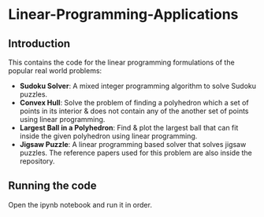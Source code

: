 # Linear-Programming-Applications

## Introduction

This contains the code for the linear programming formulations of the popular real world problems:
- **Sudoku Solver**: A mixed integer programming algorithm to solve Sudoku puzzles.
- **Convex Hull**: Solve the problem of finding a polyhedron which a set of points in its interior & does not contain any of the another set of points using linear programming.
- **Largest Ball in a Polyhedron**: Find & plot the largest ball that can fit inside the given polyhedron using linear programming.
- **Jigsaw Puzzle**: A linear programming based solver that solves jigsaw puzzles. The reference papers used for this problem are also inside the repository.

## Running the code

Open the ipynb notebook and run it in order.
